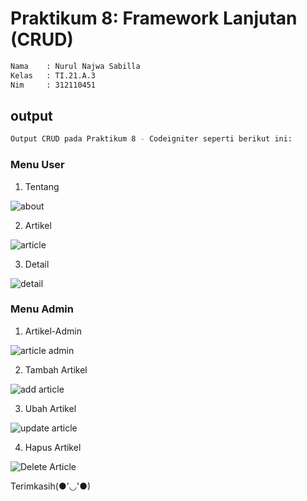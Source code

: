 # Praktikum 8: Framework Lanjutan (CRUD)

```bash
Nama    : Nurul Najwa Sabilla
Kelas   : TI.21.A.3
Nim     : 312110451
```

## output

```bash
Output CRUD pada Praktikum 8 - Codeigniter seperti berikut ini:
```

### Menu User

1. Tentang

![about](images/about.png)

2. Artikel

![article](images/aartikel.png)

3. Detail 

![detail](images/artikel-2.png)

### Menu Admin

1. Artikel-Admin

![article admin](images/admin-artikel.png)

2. Tambah Artikel

![add article](images/add-artikel.png)

3. Ubah Artikel

![update article](images/ubah-artikel.png)

4. Hapus Artikel

![Delete Article](images/hapus-data.png)


Terimkasih(●'◡'●)